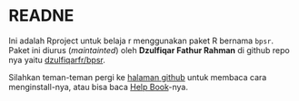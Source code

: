 # READNE

Ini adalah Rproject untuk belaja r menggunakan paket R bernama `bpsr`. Paket ini diurus (*maintainted*) oleh **Dzulfiqar Fathur Rahman** di github repo nya yaitu [dzulfiqarfr/bpsr](https://github.com/dzulfiqarfr/bpsr).

Silahkan teman-teman pergi ke [halaman github](https://github.com/dzulfiqarfr/bpsr) untuk membaca cara menginstall-nya, atau bisa baca [Help Book](https://dzulfiqarfr.github.io/bpsr/index.html)-nya.
